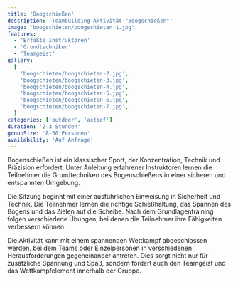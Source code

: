 ```yaml
---
title: 'Boogschießen'
description: 'Teambuilding-Aktivität "Boogschießen"'
image: 'boogschieten/boogschieten-1.jpg'
features:
  - 'Erfaßte Instruktoren'
  - 'Grundtechniken'
  - 'Teamgeist'
gallery:
  [
    'boogschieten/boogschieten-2.jpg',
    'boogschieten/boogschieten-3.jpg',
    'boogschieten/boogschieten-4.jpg',
    'boogschieten/boogschieten-5.jpg',
    'boogschieten/boogschieten-6.jpg',
    'boogschieten/boogschieten-7.jpg',
  ]
categories: ['outdoor', 'actief']
duration: '2-3 Stunden'
groupSize: '8-50 Personen'
availability: 'Auf Anfrage'
---
```


Bogenschießen ist ein klassischer Sport, der Konzentration, Technik und Präzision erfordert. Unter Anleitung erfahrener Instruktoren lernen die Teilnehmer die Grundtechniken des Bogenschießens in einer sicheren und entspannten Umgebung.

Die Sitzung beginnt mit einer ausführlichen Einweisung in Sicherheit und Technik. Die Teilnehmer lernen die richtige Schießhaltung, das Spannen des Bogens und das Zielen auf die Scheibe. Nach dem Grundlagentraining folgen verschiedene Übungen, bei denen die Teilnehmer ihre Fähigkeiten verbessern können.

Die Aktivität kann mit einem spannenden Wettkampf abgeschlossen werden, bei dem Teams oder Einzelpersonen in verschiedenen Herausforderungen gegeneinander antreten. Dies sorgt nicht nur für zusätzliche Spannung und Spaß, sondern fördert auch den Teamgeist und das Wettkampfelement innerhalb der Gruppe.
